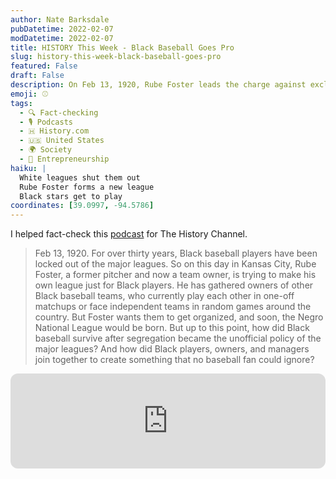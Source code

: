 ```yaml
---
author: Nate Barksdale
pubDatetime: 2022-02-07
modDatetime: 2022-02-07
title: HISTORY This Week - Black Baseball Goes Pro
slug: history-this-week-black-baseball-goes-pro
featured: False
draft: False
description: On Feb 13, 1920, Rube Foster leads the charge against exclusion, gathering owners to forge a professional league exclusively for Black baseball players.
emoji: ⚾️
tags:
  - 🔍 Fact-checking
  - 🎙️ Podcasts
  - 🇭 History.com
  - 🇺🇸 United States
  - 🌍 Society
  - 🌱 Entrepreneurship
haiku: |
  White leagues shut them out
  Rube Foster forms a new league
  Black stars get to play
coordinates: [39.0997, -94.5786]
---
```


I helped fact-check this [podcast](https://open.spotify.com/episode/3iRbnvZb7jvJj4XFbsrQ7g?si=r10MJ0Q_QOOKuz9cBlgEOg) for The History Channel.

> Feb 13, 1920. For over thirty years, Black baseball players have been locked out of the major leagues. So on this day in Kansas City, Rube Foster, a former pitcher and now a team owner, is trying to make his own league just for Black players. He has gathered owners of other Black baseball teams, who currently play each other in one-off matchups or face independent teams in random games around the country. But Foster wants them to get organized, and soon, the Negro National League would be born. But up to this point, how did Black baseball survive after segregation became the unofficial policy of the major leagues? And how did Black players, owners, and managers join together to create something that no baseball fan could ignore?

<iframe style="border-radius:12px" src="https://open.spotify.com/embed/episode/3iRbnvZb7jvJj4XFbsrQ7g?utm_source=generator" width="100%" height="152" frameBorder="0" allowfullscreen="" allow="autoplay; clipboard-write; encrypted-media; fullscreen; picture-in-picture" loading="lazy"></iframe>
